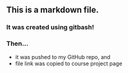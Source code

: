 ## This is a markdown file.

### It was created using gitbash!
### Then...

* it was pushed to my GitHub repo, and
* file link was copied to course project page
